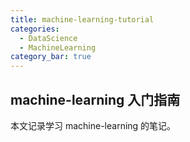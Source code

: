 ```yaml
---
title: machine-learning-tutorial
categories:
  - DataScience
  - MachineLearning
category_bar: true
---
```


## machine-learning 入门指南

本文记录学习 machine-learning 的笔记。
